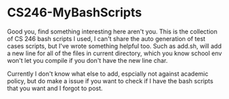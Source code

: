 # CS246-MyBashScripts
Good you, find something interesting here aren't you. This is the collection of CS 246 bash scripts I used, I can't share the auto generation of test cases scripts, 
but I've wrote something helpful too. Such as add.sh, will add a new line for all of the files in current directory, which you know school env won't let you compile if you don't have the new line char.

Currently I don't know what else to add, espcially not against academic policy, but do make a issue if you want to check if I have the bash scripts that you want and I forgot to post.
